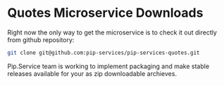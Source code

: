 # Quotes Microservice Downloads

Right now the only way to get the microservice is to check it out directly from github repository:

```bash
git clone git@github.com:pip-services/pip-services-quotes.git
```

Pip.Service team is working to implement packaging and make stable releases available for your 
as zip downloadable archieves.